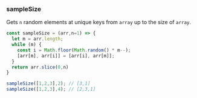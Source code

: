 ### sampleSize

Gets `n` random elements at unique keys from `array` up to the size of `array`.

```js
const sampleSize = (arr,n=1) => {
  let m = arr.length;
  while (m) {
    const i = Math.floor(Math.random() * m--);
    [arr[m], arr[i]] = [arr[i], arr[m]];
  }
  return arr.slice(0,n)
}
```

```js
sampleSize([1,2,3],2); // [3,1]
sampleSize([1,2,3],4); // [2,3,1]
```
